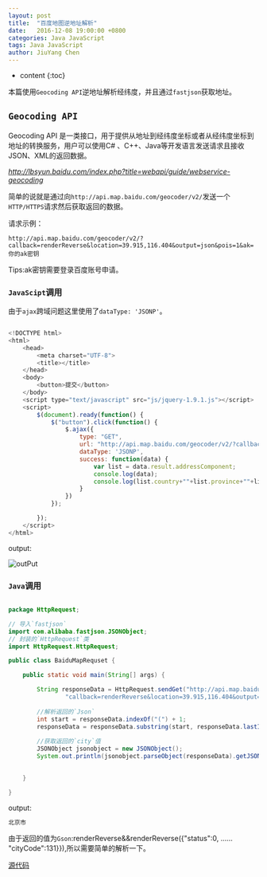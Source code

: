 ```yaml
---
layout: post
title:  "百度地图逆地址解析"
date:   2016-12-08 19:00:00 +0800
categories: Java JavaScript
tags: Java JavaScript
author: JiuYang Chen
---
```


* content
{:toc}

本篇使用`Geocoding API`逆地址解析经纬度，并且通过`fastjson`获取地址。



## `Geocoding API`

Geocoding API 是一类接口，用于提供从地址到经纬度坐标或者从经纬度坐标到地址的转换服务，用户可以使用C# 、C++、Java等开发语言发送请求且接收JSON、XML的返回数据。

*http://lbsyun.baidu.com/index.php?title=webapi/guide/webservice-geocoding*

简单的说就是通过向`http://api.map.baidu.com/geocoder/v2/`发送一个`HTTP/HTTPS`请求然后获取返回的数据。

请求示例：

`http://api.map.baidu.com/geocoder/v2/?callback=renderReverse&location=39.915,116.404&output=json&pois=1&ak=你的ak密钥`  

Tips:ak密钥需要登录百度账号申请。

### `JavaScipt`调用

由于`ajax`跨域问题这里使用了`dataType: 'JSONP'`。

```js

<!DOCTYPE html>
<html>
	<head>
		<meta charset="UTF-8">
		<title></title>
	</head>
	<body>
		<button>提交</button>
	</body>
	<script type="text/javascript" src="js/jquery-1.9.1.js"></script>
	<script>
		$(document).ready(function() {
			$("button").click(function() {
				$.ajax({
					type: "GET",
					url: "http://api.map.baidu.com/geocoder/v2/?callback=renderReverse&location=39.915,116.404&output=json&pois=1&ak=你的ak密钥",					
					dataType: 'JSONP',
					success: function(data) {
						var list = data.result.addressComponent;
						console.log(data);
						console.log(list.country+""+list.province+""+list.district+""+list.street);
					}
				})
			});

		});
	</script>
</html>

```

output:

![outPut](http://ww1.sinaimg.cn/mw690/c584f169gw1faktepn1u8j20do0bgmxj.jpg)

### `Java`调用

```java

package HttpRequest;

// 导入`fastjson`
import com.alibaba.fastjson.JSONObject;
// 封装的`HttpRequest`类
import HttpRequest.HttpRequest;

public class BaiduMapRequset {

	public static void main(String[] args) {

		String responseData = HttpRequest.sendGet("http://api.map.baidu.com/geocoder/v2/",
				"callback=renderReverse&location=39.915,116.404&output=json&pois=1&ak=你的ak密钥");
		
		//解析返回的`Json`
		int start = responseData.indexOf("(") + 1;
		responseData = responseData.substring(start, responseData.lastIndexOf(")"));
		
		//获取返回的`city`值
		JSONObject jsonobject = new JSONObject();  
		System.out.println(jsonobject.parseObject(responseData).getJSONObject("result").getJSONObject("addressComponent").get("city"));
		

	}

}

```


output:

```java
北京市
```

由于返回的值为`Gson`:renderReverse&&renderReverse({"status":0, ...... "cityCode":131}}),所以需要简单的解析一下。

[源代码](https://github.com/Chenjy1225/ChenjyDemo/tree/gh-pages/Chenjy1225)
